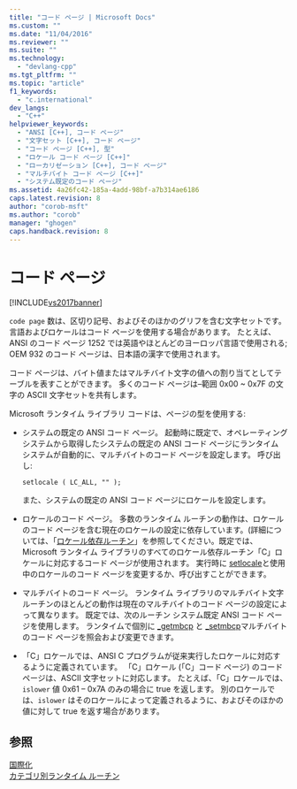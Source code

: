 ```yaml
---
title: "コード ページ | Microsoft Docs"
ms.custom: ""
ms.date: "11/04/2016"
ms.reviewer: ""
ms.suite: ""
ms.technology: 
  - "devlang-cpp"
ms.tgt_pltfrm: ""
ms.topic: "article"
f1_keywords: 
  - "c.international"
dev_langs: 
  - "C++"
helpviewer_keywords: 
  - "ANSI [C++], コード ページ"
  - "文字セット [C++], コード ページ"
  - "コード ページ [C++], 型"
  - "ロケール コード ページ [C++]"
  - "ローカリゼーション [C++], コード ページ"
  - "マルチバイト コード ページ [C++]"
  - "システム既定のコード ページ"
ms.assetid: 4a26fc42-185a-4add-98bf-a7b314ae6186
caps.latest.revision: 8
author: "corob-msft"
ms.author: "corob"
manager: "ghogen"
caps.handback.revision: 8
---
```

# コード ページ
[!INCLUDE[vs2017banner](../assembler/inline/includes/vs2017banner.md)]

`code page` 数は、区切り記号、およびそのほかのグリフを含む文字セットです。  言語およびロケールはコード ページを使用する場合があります。  たとえば、ANSI のコード ページ 1252 では英語やほとんどのヨーロッパ言語で使用される; OEM 932 のコード ページは、日本語の漢字で使用されます。  
  
 コード ページは、バイト値またはマルチバイト文字の値への割り当てとしてテーブルを表すことができます。  多くのコード ページは–範囲 0x00 ~ 0x7F の文字の ASCII 文字セットを共有します。  
  
 Microsoft ランタイム ライブラリ コードは、ページの型を使用する:  
  
-   システムの既定の ANSI コード ページ。  起動時に既定で、オペレーティング システムから取得したシステムの既定の ANSI コード ページにランタイム システムが自動的に、マルチバイトのコード ページを設定します。  呼び出し:  
  
    ```  
    setlocale ( LC_ALL, "" );  
    ```  
  
     また、システムの既定の ANSI コード ページにロケールを設定します。  
  
-   ロケールのコード ページ。  多数のランタイム ルーチンの動作は、ロケールのコード ページを含む現在のロケールの設定に依存しています。\(詳細については、「[ロケール依存ルーチン](../c-runtime-library/locale.md)」を参照してください。既定では、Microsoft ランタイム ライブラリのすべてのロケール依存ルーチン「C」ロケールに対応するコード ページが使用されます。  実行時に [setlocale](../Topic/setlocale,%20_wsetlocale.md)と使用中のロケールのコード ページを変更するか、呼び出すことができます。  
  
-   マルチバイトのコード ページ。  ランタイム ライブラリのマルチバイト文字ルーチンのほとんどの動作は現在のマルチバイトのコード ページの設定によって異なります。  既定では、次のルーチン システム既定 ANSI コード ページを使用します。  ランタイムで個別に [\_getmbcp](../c-runtime-library/reference/getmbcp.md) と [\_setmbcp](../c-runtime-library/reference/setmbcp.md)マルチバイトのコード ページを照会および変更できます。  
  
-   「C」ロケールでは、ANSI C プログラムが従来実行したロケールに対応するように定義されています。  「C」ロケール \(「C」コード ページ\) のコード ページは、ASCII 文字セットに対応します。  たとえば、「C」ロケールでは、`islower` 値 0x61 – 0x7A のみの場合に true を返します。  別のロケールでは、`islower` はそのロケールによって定義されるように、およびそのほかの値に対して true を返す場合があります。  
  
## 参照  
 [国際化](../c-runtime-library/internationalization.md)   
 [カテゴリ別ランタイム ルーチン](../c-runtime-library/run-time-routines-by-category.md)